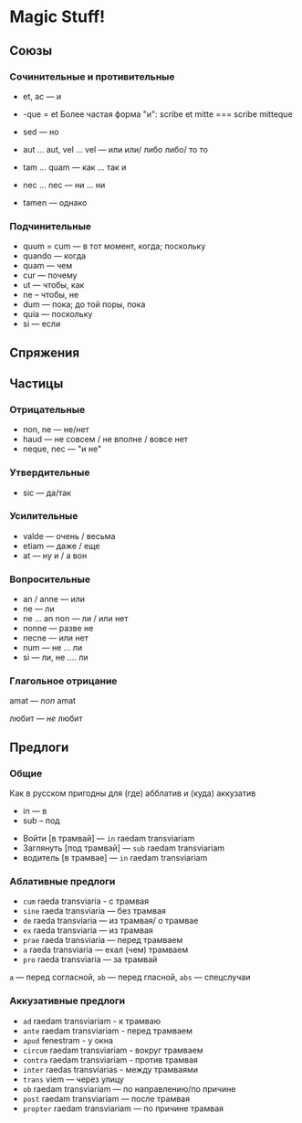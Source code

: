 # Magic Stuff!

## Союзы

### Сочинительные и противительные

* et, ac — и
*  -que = et Более частая форма "и": scribe et mitte === scribe mitteque
*  sed — но

* aut ... aut, vel ... vel — или или/ либо либо/ то то
* tam ... quam — как ... так и 
* nec ... nec — ни ... ни
* tamen — однако

### Подчинительные

* quum = cum — в тот момент, когда; поскольку 
* quando — когда
* quam — чем
* cur — почему
* ut — чтобы, как 
* ne – чтобы, не 
* dum —  пока; до той поры, пока
* quia — поскольку 
* si — если

## Спряжения 

## Частицы

### Отрицательные

* non, ne — не/нет
* haud — не совсем / не вполне / вовсе нет
* neque, nec — "и не"

### Утвердительные

* sic — да/так

### Усилительные

* valde — очень / весьма
* etiam — даже / еще
* at — ну и / а вон

### Вопросительные

* an / anne — или
* ne — ли
* ne ... an non — ли / или нет
* nonne — разве не
* necne — или нет
* num — не ... ли
* si — ли, не .... ли 

### Глагольное отрицание

amat — _non_ amat

любит — _не_ любит

## Предлоги

### Общие

Как в русском  пригодны для (где) абблатив и (куда) аккузатив

* in — в
* sub – под 

- Войти [в трамвай] —  `in` raedam transviariam
- Заглянуть [под трамвай] — `sub` raedam transviariam
- водитель [в трамвае] —  `in` raedam transviariam

### Аблативные предлоги

- `cum` raeda transviaria - с трамвая
- `sine` raeda transviaria — без трамвая
- `de` raeda transviaria — из трамвая/ о трамвае
- `ex` raeda transviaria — из трамвая
- `prae` raeda transviaria — перед трамваем
- `a` raeda transviaria — ехал (чем) трамваем
- `pro` raeda transviaria — за трамвай

`a` — перед согласной, `ab` — перед гласной, `abs` — спецслучаи

### Аккузативные предлоги

- `ad` raedam transviariam - к трамваю
- `ante` raedam transviariam - перед трамваем
- `apud` fenestram - у окна
- `circum` raedam transviariam - вокруг трамваем
- `contra` raedam transviariam - против трамвая
- `inter` raedas transviarias - между трамваями
- `trans` viem — через улицу
- `ob` raedam transviariam — по направлению/по причине
- `post` raedam transviariam — после трамвая
- `propter` raedam transviariam — по причине трамвая